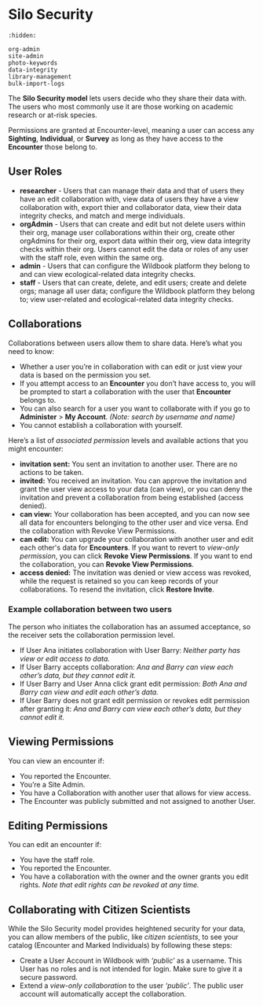 # Silo Security

```{toctree}
:hidden:

org-admin
site-admin
photo-keywords
data-integrity
library-management
bulk-import-logs
```

The **Silo Security model** lets users decide who they share their data with. The users who most commonly use it are those working on academic research or at-risk species.

Permissions are granted at Encounter-level, meaning a user can access any **Sighting**, **Individual**, or **Survey** as long as they have access to the **Encounter** those belong to.

## User Roles

* **researcher** - Users that can manage their data and that of users they have an edit collaboration with, view data of users they have a view collaboration with, export thier and collaborator data, view their data integrity checks, and match and merge individuals.
* **orgAdmin** - Users that can create and edit but not delete users within their org, manage user collaborations within their org, create other orgAdmins for their org, export data within their org, view data integrity checks within their org. Users cannot edit the data or roles of any user with the staff role, even within the same org.
* **admin** - Users that can configure the Wildbook platform they belong to and can view ecological-related data integrity checks.
* **staff** - Users that can create, delete, and edit users; create and delete orgs; manage all user data; configure the Wildbook platform they belong to; view user-related and ecological-related data integrity checks.

## Collaborations

Collaborations between users allow them to share data. Here’s what you need to know:

* Whether a user you’re in collaboration with can edit or just view your data is based on the permission you set.
* If you attempt access to an **Encounter** you don’t have access to, you will be prompted to start a collaboration with the user that **Encounter** belongs to.
* You can also search for a user you want to collaborate with if you go to **Administer** > **My Account**. *(Note: search by username and name)*
* You cannot establish a collaboration with yourself.

Here’s a list of *associated permission* levels and available actions that you might encounter:

* **invitation sent:** You sent an invitation to another user. There are no actions to be taken.
* **invited:** You received an invitation. You can approve the invitation and grant the user view access to your data (can view), or you can deny the invitation and prevent a collaboration from being established (access denied).
* **can view:** Your collaboration has been accepted, and you can now see all data for encounters belonging to the other user and vice versa. End the collaboration with Revoke View Permissions.
* **can edit:** You can upgrade your collaboration with another user and edit each other's data for **Encounters**. If you want to revert to *view-only permission*, you can click **Revoke View Permissions**. If you want to end the collaboration, you can **Revoke View Permissions**.
* **access denied:** The invitation was denied or view access was revoked, while the request is retained so you can keep records of your collaborations. To resend the invitation, click **Restore Invite**.

### Example collaboration between two users

The person who initiates the collaboration has an assumed acceptance, so the receiver sets the collaboration permission level.

* If User Ana initiates collaboration with User Barry:
    *Neither party has view or edit access to data.*
* If User Barry accepts collaboration:
    *Ana and Barry can view each other’s data, but they cannot edit it.*
* If User Barry and User Anna click grant edit permission:
    *Both Ana and Barry can view and edit each other’s data.*
* If User Barry does not grant edit permission or revokes edit permission after granting it:
    *Ana and Barry can view each other’s data, but they cannot edit it.*

## Viewing Permissions

You can view an encounter if:

* You reported the Encounter.
* You’re a Site Admin.
* You have a Collaboration with another user that allows for view access.
* The Encounter was publicly submitted and not assigned to another User.

## Editing Permissions

You can edit an encounter if:

* You have the staff role.
* You reported the Encounter.
* You have a collaboration with the owner and the owner grants you edit rights. *Note that edit rights can be revoked at any time.*

## Collaborating with Citizen Scientists

While the Silo Security model provides heightened security for your data, you can allow members of the public, like *citizen scientists*, to see your catalog (Encounter and Marked Individuals) by following these steps:

* Create a User Account in Wildbook with *‘public*’ as a username. This User has no roles and is not intended for login. Make sure to give it a secure password.
* Extend a *view-only collaboration* to the user *‘public’*. The public user account will automatically accept the collaboration.
